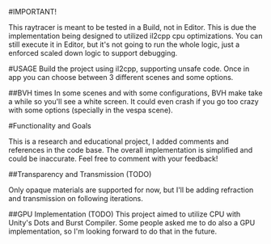 #IMPORTANT! 

This raytracer is meant to be tested in a Build, not in Editor.
This is due the implementation being designed to utilized il2cpp cpu optimizations.
You can still execute it in Editor, but it's not going to run the whole logic, just a enforced scaled down logic to support debugging.

#USAGE
Build the project using il2cpp, supporting unsafe code. 
Once in app you can choose between 3 different scenes and some options.

##BVH times
In some scenes and with some configurations, BVH make take a while so you'll see a white screen.
It could even crash if you go too crazy with some options (specially in the vespa scene).


#Functionality and Goals

This is a research and educational project, I added comments and references in the code base.
The overall implementation is simplified and could be inaccurate. Feel free to comment with your feedback!

##Transparency and Transmission (TODO)

Only opaque materials are supported for now, but I'll be adding refraction and transmission on following iterations.

##GPU Implementation (TODO)
This project aimed to utilize CPU with Unity's Dots and Burst Compiler. 
Some people asked me to do also a GPU implementation, so I'm looking forward to do that in the future.

